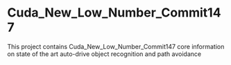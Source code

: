 # Cuda_New_Low_Number_Commit147
This project contains Cuda_New_Low_Number_Commit147 core information on state of the art auto-drive object recognition and path avoidance
